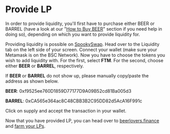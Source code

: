 # Provide LP

In order to provide liquidity, you'll first have to purchase either BEER or BARREL (have a look at our "[How to Buy BEER](../welcome-start-here/faq-getting-started/how-to-buy-beer.md)" section if you need help in doing so), depending on which you want to provide liquidity for.

Providing liquidity is possible on [SpookySwap](https://spookyswap.finance/swap?outputCurrency=0xf9525ee760D1859D77177D9A09B52cd81Ba005d3). Head over to the Liquidity tab on the left side of your screen. Connect your wallet (make sure your Metamask is on the BSC Network). Now you have to choose the tokens you wish to add liquidity with. For the first, select **FTM**. For the second, choose either **BEER** or **BARREL**, respectively.

If **BEER** or **BARREL** do not show up, please manually copy/paste the address as shown below.

**BEER**: 0xf9525ee760D1859D77177D9A09B52cd81Ba005d3

**BARREL**: 0xCA565e364ac8C48CBB3B2C95DD82d5AcA16F991c

Click on supply and accept the transaction in your wallet.

Now that you have provided LP, you can head over to [beerlovers.finance](https://beerlovers.finance) and [farm your LPs](https://beerlovers.finance/#/barrelstore).

